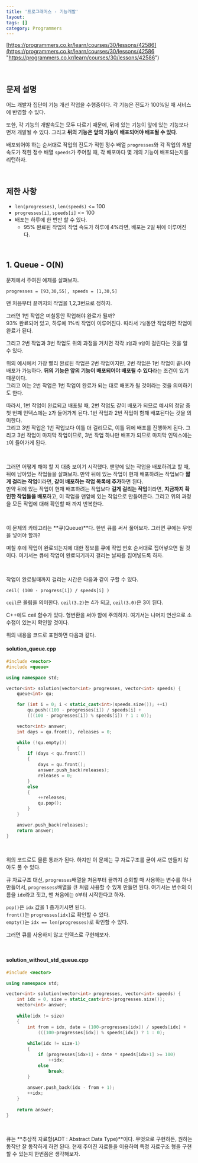 ```yaml
---
title: '프로그래머스 - 기능개발'
layout: 
tags: []
category: Programmers
---
```

[https://programmers.co.kr/learn/courses/30/lessons/42586](https://programmers.co.kr/learn/courses/30/lessons/42586 "https://programmers.co.kr/learn/courses/30/lessons/42586")

&nbsp;

## 문제 설명

어느 개발자 집단이 기능 개선 작업을 수행중이다.
각 기능은 진도가 100%일 때 서비스에 반영할 수 있다.

또한, 각 기능의 개발속도는 모두 다르기 때문에, 뒤에 있는 기능이
앞에 있는 기능보다 먼저 개발될 수 있다.
그리고 **뒤의 기능은 앞의 기능이 배포되어야 배포될 수 있다**.

배포되어야 하는 순서대로 작업의 진도가 적힌 정수 배열
``progresses``와 각 작업의 개발 속도가 적힌 정수 배열 ``speeds``가
주어질 때, 각 배포마다 몇 개의 기능이 배포되는지를 리턴하자.

&nbsp;

## 제한 사항

- ``len(progresses)``, ``len(speeds)`` <= 100
- ``progresses[i]``, ``speeds[i]`` <= 100
- 배포는 하루에 한 번만 할 수 있다.
	- 95% 완료된 작업의 작업 속도가 하루에 4%라면,
	배포는 2일 뒤에 이루어진다.

&nbsp;

## 1. Queue - O(N)

문제에서 주여진 예제를 살펴보자.

	progresses = [93,30,55], speeds = [1,30,5]

맨 처음부터 끝까지의 작업을 1,2,3번으로 정하자.

그러면 1번 작업은 며칠동안 작업해야 완료가 될까?  
93% 완료되어 있고, 하루에 1%씩 작업이 이루어진다.
따라서 ``7일``동안 작업하면 작업이 완료가 된다.

그리고 2번 작업과 3번 작업도 위의 과정을 거치면 각각
``3일``과 ``9일``이 걸린다는 것을 알 수 있다.

위의 예시에서 가장 빨리 완료된 작업은 2번 작업이지만,
2번 작업은 1번 작업이 끝나야 배포가 가능하다.
**뒤의 기능은 앞의 기능이 배포되어야 배포될 수 있다**라는 조건이
있기 때문이다.  
그리고 이는 2번 작업은 1번 작업이 완료가 되는 대로 배포가 될 것이라는
것을 의미하기도 한다.

따라서, 1번 작업이 완료되고 배포될 때, 2번 작업도 같이 배포가 되므로
예시의 정답 중 첫 번째 인덱스에는 ``2``가 들어가게 된다.
1번 작업과 2번 작업이 함깨 배포된다는 것을 의미한다.  
그리고 3번 작업은 1번 작업보다 이틀 더 걸리므로, 이틀 뒤에 배포를
진행하게 된다. 그리고 3번 작업이 마지막 작업이므로,
3번 작업 하나만 배포가 되므로 마지막 인덱스에는 ``1``이 들어가게 된다.

&nbsp;

그러면 어떻게 해야 할 지 대충 보이기 시작했다.
맨앞에 있는 작업을 배포하려고 할 때, 뒤에 남아있는 작업들을 살펴보자.
만약 뒤에 있는 작업이 현재 배포하려는 작업보다 **짧게 걸리는 작업**이라면, **같이 배포하는 작업 목록에 추가**하면 된다.  
만약 뒤에 있는 작업이 현재 배포하려는 작업보다 **길게 걸리는 작업**이라면, **지금까지 확인한 작업들을 배포**하고, 이 작업을 맨앞에 있는 작업으로 만들어준다. 그리고 위의 과정을 모든 작업에 대해 확인할 때 까지 반복한다.

&nbsp;

이 문제의 카테고리는 **큐(Queue)**다. 한번 큐를 써서 풀어보자.
그러면 큐에는 무엇을 넣어야 할까?

며칠 후에 작업이 완료되는지에 대한 정보를 큐에 작업 번호 순서대로
집어넣으면 될 것이다. 여기서는 큐에 작업이 완료되기까지 걸리는
날짜를 집어넣도록 하자.

&nbsp;

작업이 완료될때까지 걸리는 시간은 다음과 같이 구할 수 있다.

	ceil( (100 - progress[i]) / speeds[i] )

``ceil``은 올림을 의미한다. ``ceil(3.2)``는 4가 되고,
``ceil(3.0)``은 3이 된다.

C++에도 ceil 함수가 있다. 형변환을 써야 함에 주의하자.
여기서는 나머지 연산으로 소수점이 있는지 확인할 것이다.

위의 내용을 코드로 표현하면 다음과 같다.

#### solution_queue.cpp
```cpp
#include <vector>
#include <queue>

using namespace std;

vector<int> solution(vector<int> progresses, vector<int> speeds) {
	queue<int> qu;

	for (int i = 0; i < static_cast<int>(speeds.size()); ++i)
		qu.push((100 - progresses[i]) / speeds[i] +
		(((100 - progresses[i]) % speeds[i]) ? 1 : 0));

	vector<int> answer;
	int days = qu.front(), releases = 0;

	while (!qu.empty())
	{
		if (days < qu.front())
		{
			days = qu.front();
			answer.push_back(releases);
			releases = 0;
		}
		else
		{
			++releases;
			qu.pop();
		}
	}

	answer.push_back(releases);
	return answer;
}
```

&nbsp;

위의 코드로도 물론 통과가 된다.
하지만 이 문제는 큐 자료구조를 굳이 새로 만들지 않아도 풀 수 있다.

큐 자료구조 대신, ``progresses``배열을 처음부터 끝까지 순회할 때
사용하는 변수를 하나 만들어서, ``progressess``배열을 큐 처럼
사용할 수 있게 만들면 된다. 여기서는 변수의 이름을 ``idx``라고 짓고,
맨 처음에는 ``0``부터 시작한다고 하자.

``pop()``은 ``idx`` 값을 1 증가키시면 된다.  
``front()``는 ``progresses[idx]``로 확인할 수 있다.  
``empty()``는 ``idx == len(progresses)``로 확인할 수 있다.

그러면 큐를 사용하지 않고 인덱스로 구현해보자.

&nbsp;

#### solution_without_std_queue.cpp
```cpp
#include <vector>

using namespace std;

vector<int> solution(vector<int> progresses, vector<int> speeds) {
    int idx = 0, size = static_cast<int>(progresses.size());
    vector<int> answer;
    
    while(idx != size)
    {
        int from = idx, date = (100-progresses[idx]) / speeds[idx] +
            (((100-progresses[idx]) % speeds[idx]) ? 1 : 0);
        
        while(idx != size-1)
        {
            if (progresses[idx+1] + date * speeds[idx+1] >= 100)
                ++idx;
            else
                break;
        }
        
        answer.push_back(idx - from + 1);
        ++idx;
    }
    
    return answer;
}
```

&nbsp;

큐는 **추상적 자료형(ADT : Abstract Data Type)**이다.
무엇으로 구현하든, 원하는 동작만 잘 동작하게 하면 된다.
현재 주어진 자료들을 이용하여 특정 자료구조 형을 구현할 수 있는지
한번쯤은 생각해보자.

&nbsp;